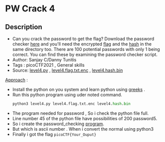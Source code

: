 # PW Crack 4

## Description
- Can you crack the password to get the flag? Download the password checker [here](./) and you'll need the encrypted [flag](./) and the [hash](./) in the same directory too. There are 100 potential passwords with only 1 being correct. You can find these by examining the password checker script.
- Author: Sanjay C/Danny Tunitis
- Tags  : picoCTF2021 , General skills
- Source: [level4.py](level4.py) , [level4.flag.txt.enc](./level4.flag.txt.enc) , [level4.hash.bin](./level3.hash.bin)

<ins>Approach</ins> :
- Install the python on you system and learn python using [greeks](https://www.geeksforgeeks.org/python-programming-language/) .
- Run this python program using uder noted command.
   ```python
   python3 level4.py level4.flag.txt.enc level4.hash.bin
   ```
- The program needed for password , So i check the python file full.
- Line number 45 of the python file have possibilities of 200 password5.
- So i create the password_checking [program](./check_pw.py).
- But which is ascii number . When i convert the normal using python3
- Finally i got the flag `picoCTF{Your_Ouput}`
